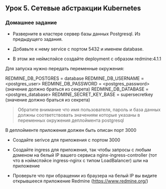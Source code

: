 ## Урок 5. Сетевые абстракции Kubernetes
### Домашнее задание

  *  Разверните в кластере сервер базы данных Postgresql. Из предыдущего задания.

  *  Добавьте к нему service c портом 5432 и именем database.

  *  В этом же неймспэйсе создайте deployment с образом redmine:4.1.1

Для запуска нужно передать переменные окружения:

REDMINE_DB_POSTGRES = database REDMINE_DB_USERNAME = <postgres_user> REDMINE_DB_PASSWORD = <postgres_password> (значение должно браться из секрета) REDMINE_DB_DATABASE = <postgres_database> REDMINE_SECRET_KEY_BASE = supersecretkey (значение должно браться из секрета)

  >  Обратите внимание что имя пользователя, пароль и база данных должны соответствовать значениям которые указаны в переменных окружения деплоймента postgresql

В деплойменте приложения должен быть описан порт 3000

  *  Создайте serivce для приложения с портом 3000

  *  Создайте ingress для приложения, так чтобы запросы с любым доменом на белый IP вашего сервиса nginx-ingress-controller (тот что в нэймспэйсе ingress-nginx с типом LoadBalancer) шли на приложение

  *  Проверьте что при обращении из браузера на белый IP вы видите открывшееся приложение Redmine (https://www.redmine.org/)
